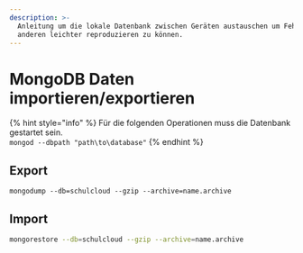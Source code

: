```yaml
---
description: >-
  Anleitung um die lokale Datenbank zwischen Geräten austauschen um Fehler von
  anderen leichter reproduzieren zu können.
---
```


# MongoDB Daten importieren/exportieren



{% hint style="info" %}
Für die folgenden Operationen muss die Datenbank gestartet sein.   
`mongod --dbpath "path\to\database"`
{% endhint %}

## Export

```text
mongodump --db=schulcloud --gzip --archive=name.archive
```

## Import

```bash
mongorestore --db=schulcloud --gzip --archive=name.archive
```



